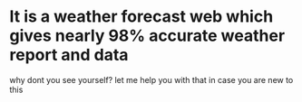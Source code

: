 # It is a weather forecast web which gives nearly 98% accurate weather report and data
why dont you see yourself?
let me help you with that in case you are new to this 
